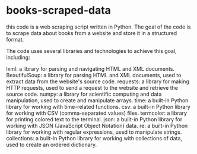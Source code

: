 # books-scraped-data
this code is a web scraping script written in Python. The goal of the code is to scrape data about books from a website and store it in a structured format.

The code uses several libraries and technologies to achieve this goal, including:

lxml: a library for parsing and navigating HTML and XML documents.
BeautifulSoup: a library for parsing HTML and XML documents, used to extract data from the website's source code.
requests: a library for making HTTP requests, used to send a request to the website and retrieve the source code.
numpy: a library for scientific computing and data manipulation, used to create and manipulate arrays.
time: a built-in Python library for working with time-related functions.
csv: a built-in Python library for working with CSV (comma-separated values) files.
termcolor: a library for printing colored text to the terminal.
json: a built-in Python library for working with JSON (JavaScript Object Notation) data.
re: a built-in Python library for working with regular expressions, used to manipulate strings.
collections: a built-in Python library for working with collections of data, used to create an ordered dictionary.
